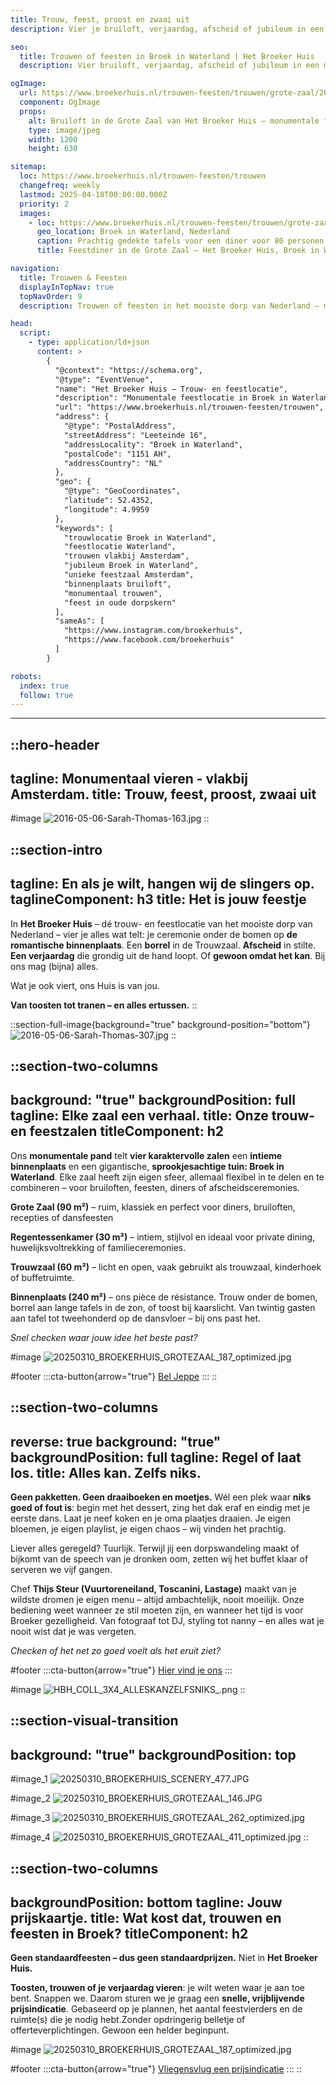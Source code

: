 ```yaml
---
title: Trouw, feest, proost en zwaai uit
description: Vier je bruiloft, verjaardag, afscheid of jubileum in een monumentaal dorpshuis vol karakter, in de oude dorpskern van Broek in Waterland – vlakbij Amsterdam.

seo:
  title: Trouwen of feesten in Broek in Waterland | Het Broeker Huis
  description: Vier bruiloft, verjaardag, afscheid of jubileum in een monumentaal dorpshuis vol karakter – in de oude dorpskern van Broek in Waterland, vlakbij Amsterdam. Persoonlijk, sfeervol en zonder gedoe.

ogImage:
  url: https://www.broekerhuis.nl/trouwen-feesten/trouwen/grote-zaal/20250310_BROEKERHUIS_GROTEZAAL_195_optimized.jpg
  component: OgImage
  props:
    alt: Bruiloft in de Grote Zaal van Het Broeker Huis – monumentale feestlocatie in Broek in Waterland
    type: image/jpeg
    width: 1200
    height: 630

sitemap:
  loc: https://www.broekerhuis.nl/trouwen-feesten/trouwen
  changefreq: weekly
  lastmod: 2025-04-18T00:00:00.000Z
  priority: 2
  images:
    - loc: https://www.broekerhuis.nl/trouwen-feesten/trouwen/grote-zaal/20250310_BROEKERHUIS_GROTEZAAL_187_optimized.jpg
      geo_location: Broek in Waterland, Nederland
      caption: Prachtig gedekte tafels voor een diner voor 80 personen in de monumentale Grote Zaal van Het Broeker Huis
      title: Feestdiner in de Grote Zaal – Het Broeker Huis, Broek in Waterland

navigation:
  title: Trouwen & Feesten
  displayInTopNav: true
  topNavOrder: 9
  description: Trouwen of feesten in het mooiste dorp van Nederland – met karakter, zonder gedoe.

head:
  script:
    - type: application/ld+json
      content: >
        {
          "@context": "https://schema.org",
          "@type": "EventVenue",
          "name": "Het Broeker Huis – Trouw- en feestlocatie",
          "description": "Monumentale feestlocatie in Broek in Waterland – vlakbij Amsterdam. Voor bruiloften, verjaardagen, jubilea en afscheidsceremonies.",
          "url": "https://www.broekerhuis.nl/trouwen-feesten/trouwen",
          "address": {
            "@type": "PostalAddress",
            "streetAddress": "Leeteinde 16",
            "addressLocality": "Broek in Waterland",
            "postalCode": "1151 AH",
            "addressCountry": "NL"
          },
          "geo": {
            "@type": "GeoCoordinates",
            "latitude": 52.4352,
            "longitude": 4.9959
          },
          "keywords": [
            "trouwlocatie Broek in Waterland",
            "feestlocatie Waterland",
            "trouwen vlakbij Amsterdam",
            "jubileum Broek in Waterland",
            "unieke feestzaal Amsterdam",
            "binnenplaats bruiloft",
            "monumentaal trouwen",
            "feest in oude dorpskern"
          ],
          "sameAs": [
            "https://www.instagram.com/broekerhuis",
            "https://www.facebook.com/broekerhuis"
          ]
        }

robots:
  index: true
  follow: true
---
```

---

::hero-header
---
tagline: Monumentaal vieren - vlakbij Amsterdam.
title: Trouw, feest, proost, zwaai uit
---
#image
![2016-05-06-Sarah-Thomas-163.jpg](/2016-05-06-Sarah-Thomas-163.jpg)
::

::section-intro
---
tagline: En als je wilt, hangen wij de slingers op.
taglineComponent: h3
title: Het is jouw feestje
---
In **Het Broeker Huis** – dé trouw- en feestlocatie van het mooiste dorp van Nederland – vier je alles wat telt: je ceremonie onder de bomen op **de romantische binnenplaats**. Een **borrel** in de Trouwzaal. **Afscheid** in stilte. **Een verjaardag** die grondig uit de hand loopt. Of **gewoon omdat het kan**. Bij ons mag (bijna) alles.

Wat je ook viert, ons Huis is van jou.

**Van toosten tot tranen – en alles ertussen.**
::

::section-full-image{background="true" background-position="bottom"}
![2016-05-06-Sarah-Thomas-307.jpg](/466686941_10230167123299992_4849252139870361658_n.JPG)
::

::section-two-columns
---
background: "true"
backgroundPosition: full
tagline: Elke zaal een verhaal.
title: Onze trouw- en feestzalen
titleComponent: h2
---
Ons **monumentale pand** telt **vier karaktervolle zalen** een **intieme binnenplaats** en een gigantische, **sprookjesachtige tuin: Broek in Waterland**. Elke zaal heeft zijn eigen sfeer, allemaal flexibel in te delen en te combineren – voor bruiloften, feesten, diners of afscheidsceremonies.

**Grote Zaal (90 m²)** – ruim, klassiek en perfect voor diners, bruiloften, recepties of dansfeesten

**Regentessenkamer (30 m²)** – intiem, stijlvol en ideaal voor private dining, huwelijksvoltrekking of familieceremonies.

**Trouwzaal (60 m²)** – licht en open, vaak gebruikt als trouwzaal, kinderhoek of buffetruimte.

**Binnenplaats (240 m²)** – ons pièce de résistance. Trouw onder de bomen, borrel aan lange tafels in de zon, of toost bij kaarslicht. Van twintig gasten aan tafel tot tweehonderd op de dansvloer – bij ons past het.

*Snel checken waar jouw idee het beste past?*

#image
![20250310\_BROEKERHUIS\_GROTEZAAL\_187\_optimized.jpg](/BROEKERHUIS_COLLAGES_3x4_v1_SPACED.png)

#footer
  :::cta-button{arrow="true"}
  [Bel Jeppe](tel:+31204031314)
  :::
::

::section-two-columns
---
reverse: true
background: "true"
backgroundPosition: full
tagline: Regel of laat los.
title: Alles kan. Zelfs niks.
---
**Geen pakketten. Geen draaiboeken en moetjes.** Wél een plek waar **niks goed of fout is**: begin met het dessert, zing het dak eraf en eindig met je eerste dans. Laat je neef koken en je oma plaatjes draaien. Je eigen bloemen, je eigen playlist, je eigen chaos – wij vinden het prachtig.

Liever alles geregeld? Tuurlijk. Terwijl jij een dorpswandeling maakt of bijkomt van de speech van je dronken oom, zetten wij het buffet klaar of serveren we vijf gangen.

Chef **Thijs Steur (Vuurtoreneiland, Toscanini, Lastage)** maakt van je wildste dromen je eigen menu – altijd ambachtelijk, nooit moeilijk. Onze bediening weet wanneer ze stil moeten zijn, en wanneer het tijd is voor Broeker gezelligheid. Van fotograaf tot DJ, styling tot nanny – en alles wat je nooit wist dat je was vergeten.

*Checken of het net zo goed voelt als het eruit ziet?*

#footer
  :::cta-button{arrow="true"}
  [Hier vind je ons](/contact-parkeren)
  :::

#image
![HBH\_COLL\_3X4\_ALLESKANZELFSNIKS\_.png](/20250331_BROEKERHUIS_1815.JPG)
::

::section-visual-transition
---
background: "true"
backgroundPosition: top
---
#image_1
![20250310\_BROEKERHUIS\_SCENERY\_477.JPG](/20250310_BROEKERHUIS_GROTEZAAL_093.JPG)

#image_2
![20250310\_BROEKERHUIS\_GROTEZAAL\_146.JPG](/20250331_BROEKERHUIS_0825.JPG)

#image_3
![20250310\_BROEKERHUIS\_GROTEZAAL\_262\_optimized.jpg](/20250310_BROEKERHUIS_GROTEZAAL_250.JPG)

#image_4
![20250310\_BROEKERHUIS\_GROTEZAAL\_411\_optimized.jpg](/20250310_BROEKERHUIS_GROTEZAAL_095.JPG)
::

::section-two-columns
---
backgroundPosition: bottom
tagline: Jouw prijskaartje.
title: Wat kost dat, trouwen en feesten in Broek?
titleComponent: h2
---
**Geen standaardfeesten – dus geen standaardprijzen.** Niet in **Het Broeker Huis.**

**Toosten, trouwen of je verjaardag vieren**: je wilt weten waar je aan toe bent. Snappen we. Daarom sturen we je graag een **snelle, vrijblijvende prijsindicatie**. Gebaseerd op je plannen, het aantal feestvierders en de ruimte(s) die je nodig hebt.Zonder opdringerig belletje of offerteverplichtingen. Gewoon een helder beginpunt.

#image
![20250310\_BROEKERHUIS\_GROTEZAAL\_187\_optimized.jpg](/20250310_BROEKERHUIS_REGENTESSENKAMER_073.JPG)

#footer
  :::cta-button{arrow="true"}
  [Vliegensvlug een prijsindicatie](https://forms.gle/hcKaZm8pQmx9JsJr7)
  :::
::
